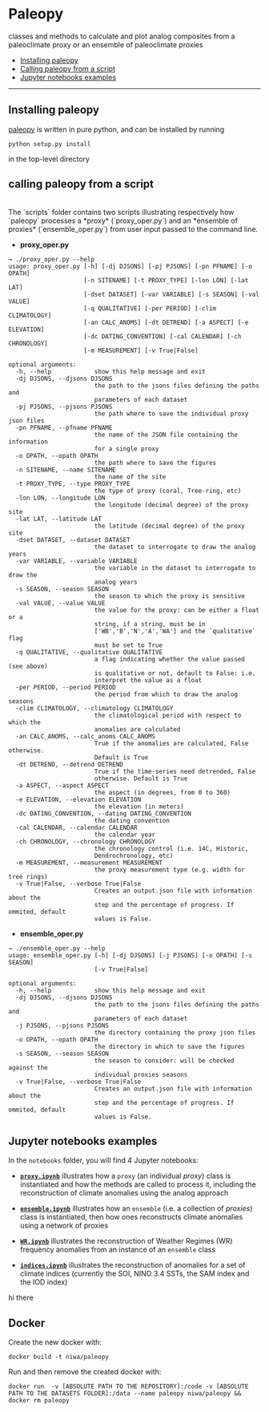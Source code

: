 # Paleopy

classes and methods to calculate and plot analog composites from
a paleoclimate proxy or an ensemble of paleoclimate proxies

- [Installing paleopy](#Installing-paleopy)
- [Calling paleopy from a script](#calling-paleopy-from-a-script)
- [Jupyter notebooks examples](#jupyter-notebooks-examples)

<hr>

## Installing paleopy

[paleopy](https://github.com/nicolasfauchereau/paleopy) is written in pure python, and can be installed by running

```
python setup.py install
```
in the top-level directory

## calling paleopy from a script  
<br>
The `scripts` folder contains two scripts illustrating respectively
how `paleopy` processes a *proxy* (`proxy_oper.py`) and an *ensemble
of proxies* (`ensemble_oper.py`) from user input passed to the command line.

+ **proxy_oper.py**

```
→ ./proxy_oper.py --help
usage: proxy_oper.py [-h] [-dj DJSONS] [-pj PJSONS] [-pn PFNAME] [-o OPATH]
                     [-n SITENAME] [-t PROXY_TYPE] [-lon LON] [-lat LAT]
                     [-dset DATASET] [-var VARIABLE] [-s SEASON] [-val VALUE]
                     [-q QUALITATIVE] [-per PERIOD] [-clim CLIMATOLOGY]
                     [-an CALC_ANOMS] [-dt DETREND] [-a ASPECT] [-e ELEVATION]
                     [-dc DATING_CONVENTION] [-cal CALENDAR] [-ch CHRONOLOGY]
                     [-m MEASUREMENT] [-v True|False]

optional arguments:
  -h, --help            show this help message and exit
  -dj DJSONS, --djsons DJSONS
                        the path to the jsons files defining the paths and
                        parameters of each dataset
  -pj PJSONS, --pjsons PJSONS
                        the path where to save the individual proxy json files
  -pn PFNAME, --pfname PFNAME
                        the name of the JSON file containing the information
                        for a single proxy
  -o OPATH, --opath OPATH
                        the path where to save the figures
  -n SITENAME, --name SITENAME
                        the name of the site
  -t PROXY_TYPE, --type PROXY_TYPE
                        the type of proxy (coral, Tree-ring, etc)
  -lon LON, --longitude LON
                        the longitude (decimal degree) of the proxy site
  -lat LAT, --latitude LAT
                        the latitude (decimal degree) of the proxy site
  -dset DATASET, --dataset DATASET
                        the dataset to interrogate to draw the analog years
  -var VARIABLE, --variable VARIABLE
                        the variable in the dataset to interrogate to draw the
                        analog years
  -s SEASON, --season SEASON
                        the season to which the proxy is sensitive
  -val VALUE, --value VALUE
                        the value for the proxy: can be either a float or a
                        string, if a string, must be in
                        ['WB','B','N','A','WA'] and the `qualitative` flag
                        must be set to True
  -q QUALITATIVE, --qualitative QUALITATIVE
                        a flag indicating whether the value passed (see above)
                        is qualitative or not, default to False: i.e.
                        interpret the value as a float
  -per PERIOD, --period PERIOD
                        the period from which to draw the analog seasons
  -clim CLIMATOLOGY, --climatology CLIMATOLOGY
                        the climatological period with respect to which the
                        anomalies are calculated
  -an CALC_ANOMS, --calc_anoms CALC_ANOMS
                        True if the anomalies are calculated, False otherwise.
                        Default is True
  -dt DETREND, --detrend DETREND
                        True if the time-series need detrended, False
                        otherwise. Default is True
  -a ASPECT, --aspect ASPECT
                        the aspect (in degrees, from 0 to 360)
  -e ELEVATION, --elevation ELEVATION
                        the elevation (in meters)
  -dc DATING_CONVENTION, --dating DATING_CONVENTION
                        the dating convention
  -cal CALENDAR, --calendar CALENDAR
                        the calendar year
  -ch CHRONOLOGY, --chronology CHRONOLOGY
                        the chronology control (i.e. 14C, Historic,
                        Dendrochronology, etc)
  -m MEASUREMENT, --measurement MEASUREMENT
                        the proxy measurement type (e.g. width for tree rings)
  -v True|False, --verbose True|False
                        Creates an output.json file with information about the
                        step and the percentage of progress. If ommited, default
                        values is False.
```

+ **ensemble_oper.py**

```
→ ./ensemble_oper.py --help
usage: ensemble_oper.py [-h] [-dj DJSONS] [-j PJSONS] [-o OPATH] [-s SEASON]
                        [-v True|False]

optional arguments:
  -h, --help            show this help message and exit
  -dj DJSONS, --djsons DJSONS
                        the path to the jsons files defining the paths and
                        parameters of each dataset
  -j PJSONS, --pjsons PJSONS
                        the directory containing the proxy json files
  -o OPATH, --opath OPATH
                        the directory in which to save the figures
  -s SEASON, --season SEASON
                        the season to consider: will be checked against the
                        individual proxies seasons
  -v True|False, --verbose True|False
                        Creates an output.json file with information about the
                        step and the percentage of progress. If ommited, default
                        values is False.
```

## Jupyter notebooks examples

In the `notebooks` folder, you will find 4 Jupyter notebooks:

+ [**`proxy.ipynb`**](https://github.com/nicolasfauchereau/paleopy/blob/master/notebooks/proxy.ipynb)
illustrates how a `proxy` (an individual *proxy*) class is instantiated and how
the methods are called to process it, including
the reconstruction of climate anomalies using the analog approach

+ [**`ensemble.ipynb`**](https://github.com/nicolasfauchereau/paleopy/blob/master/notebooks/ensemble.ipynb) illustrates how an `ensemble` (i.e. a collection of *proxies*) class is instantiated, then how ones reconstructs climate
anomalies using a network of proxies

+ [**`WR.ipynb`**](https://github.com/nicolasfauchereau/paleopy/blob/master/notebooks/WR.ipynb)
illustrates the reconstruction of Weather Regimes (WR) frequency anomalies from an instance of an `ensemble` class

+ [**`indices.ipynb`**](https://github.com/nicolasfauchereau/paleopy/blob/master/notebooks/indices.ipynb)
illustrates the reconstruction of anomalies for
a set of climate indices (currently the SOI, NINO 3.4 SSTs, the SAM index and the IOD index)

hi there 


## Docker
Create the new docker with:
```
docker build -t niwa/paleopy
```

Run and then remove the created docker with:
```
docker run  -v [ABSOLUTE PATH TO THE REPOSITORY]:/code -v [ABSOLUTE PATH TO THE DATASETS FOLDER]:/data --name paleopy niwa/paleopy && docker rm paleopy
```